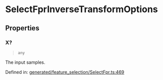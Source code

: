 # SelectFprInverseTransformOptions

## Properties

### X?

> `any`

The input samples.

Defined in:  [generated/feature\_selection/SelectFpr.ts:469](https://github.com/transitive-bullshit/scikit-learn-ts/blob/b59c1ff/packages/sklearn/src/generated/feature_selection/SelectFpr.ts#L469)
